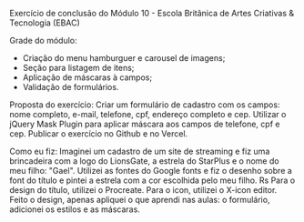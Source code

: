 Exercício de conclusão do Módulo 10 - Escola Britânica de Artes Criativas & Tecnologia (EBAC)

Grade do módulo:
- Criação do menu hamburguer e carousel de imagens;
- Seção para listagem de itens;
- Aplicação de máscaras à campos;
- Validação de formulários.

Proposta do exercício:
Criar um formulário de cadastro com os campos: nome completo, e-mail, telefone, cpf, endereço completo e cep.
Utilizar o jQuery Mask Plugin para aplicar máscara aos campos de telefone, cpf e cep.
Publicar o exercício no Github e no Vercel.

Como eu fiz:
Imaginei um cadastro de um site de streaming e fiz uma brincadeira com a logo do LionsGate, a estrela do StarPlus e o nome do meu filho: "Gael".
Utilizei as fontes do Google fonts e fiz o desenho sobre a font do título e pintei a estrela com a cor escolhida pelo meu filho. Rs
Para o design do título, utilizei o Procreate. Para o icon, utilizei o X-icon editor.
Feito o design, apenas apliquei o que aprendi nas aulas: o formulário, adicionei os estilos e as máscaras.
